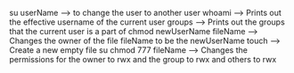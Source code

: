su userName --> to change the user to another user
whoami --> Prints out the effective username of the current user
groups --> Prints out the groups that the current user is a part of
chmod newUserName fileName --> Changes the owner of the file fileName to be the newUserName 
touch --> Create a new empty file 
su chmod 777 fileName --> Changes the permissions for the owner to rwx and the group to rwx and others to rwx


